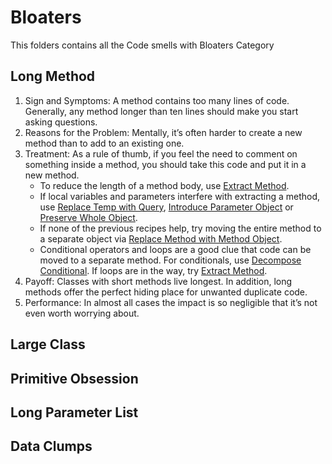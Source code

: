 # Bloaters

This folders contains all the Code smells with Bloaters Category

## Long Method

1. Sign and Symptoms: A method contains too many lines of code. Generally, any method longer than ten lines should make you start asking questions.
2. Reasons for the Problem: Mentally, it’s often harder to create a new method than to add to an existing one.
3. Treatment: As a rule of thumb, if you feel the need to comment on something inside a method, you should take this code and put it in a new method.
    * To reduce the length of a method body, use [Extract Method](https://github.com/latuconsinafr/refactoring-guru/tree/main/bloaters/long-method/extract-method).
    * If local variables and parameters interfere with extracting a method, use [Replace Temp with Query](), [Introduce Parameter Object]() or [Preserve Whole Object]().
    * If none of the previous recipes help, try moving the entire method to a separate object via [Replace Method with Method Object]().
    * Conditional operators and loops are a good clue that code can be moved to a separate method. For conditionals, use [Decompose Conditional](). If loops are in the way, try [Extract Method](https://github.com/latuconsinafr/refactoring-guru/tree/main/bloaters/long-method/extract-method).
4. Payoff: Classes with short methods live longest. In addition, long methods offer the perfect hiding place for unwanted duplicate code.
5. Performance: In almost all cases the impact is so negligible that it’s not even worth worrying about.

## Large Class

## Primitive Obsession

## Long Parameter List

## Data Clumps

